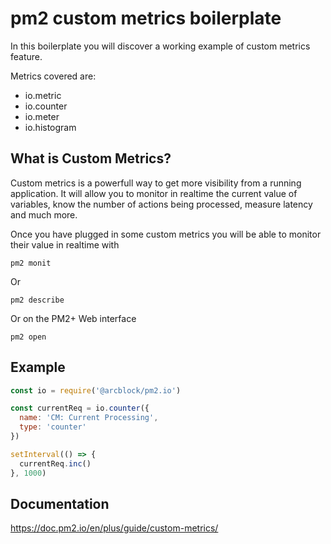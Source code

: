 
# pm2 custom metrics boilerplate

In this boilerplate you will discover a working example of custom metrics feature.

Metrics covered are:
- io.metric
- io.counter
- io.meter
- io.histogram

## What is Custom Metrics?

Custom metrics is a powerfull way to get more visibility from a running application. It will allow you to monitor in realtime the current value of variables, know the number of actions being processed, measure latency and much more.

Once you have plugged in some custom metrics you will be able to monitor their value in realtime with

`pm2 monit`

Or

`pm2 describe`

Or on the PM2+ Web interface

`pm2 open`

## Example

```javascript
const io = require('@arcblock/pm2.io')

const currentReq = io.counter({
  name: 'CM: Current Processing',
  type: 'counter'
})

setInterval(() => {
  currentReq.inc()
}, 1000)
```

## Documentation

https://doc.pm2.io/en/plus/guide/custom-metrics/
